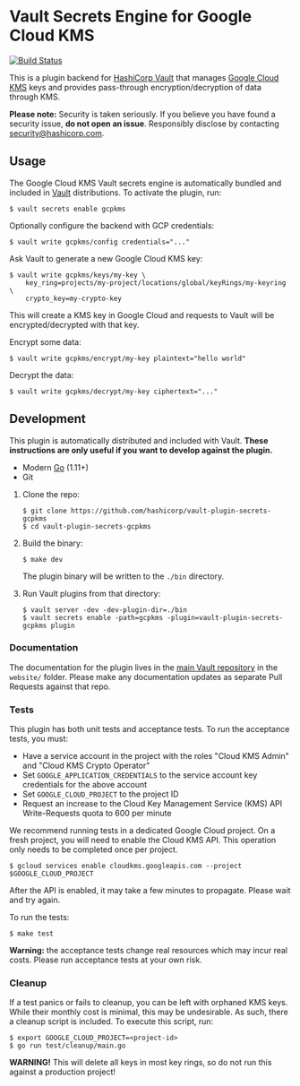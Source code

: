 # Vault Secrets Engine for Google Cloud KMS

[![Build Status](https://travis-ci.com/hashicorp/vault-plugin-secrets-gcpkms.svg?token=xjv5yxmcgdD1zvpeR4me&branch=master)](https://travis-ci.com/hashicorp/vault-plugin-secrets-gcpkms)

This is a plugin backend for [HashiCorp Vault][vault] that manages [Google Cloud
KMS][kms] keys and provides pass-through encryption/decryption of data through
KMS.

**Please note:** Security is taken seriously. If you believe you have found a
security issue, **do not open an issue**. Responsibly disclose by contacting
security@hashicorp.com.


## Usage

The Google Cloud KMS Vault secrets engine is automatically bundled and included
in [Vault][vault] distributions. To activate the plugin, run:

```text
$ vault secrets enable gcpkms
```

Optionally configure the backend with GCP credentials:

```text
$ vault write gcpkms/config credentials="..."
```

Ask Vault to generate a new Google Cloud KMS key:

```text
$ vault write gcpkms/keys/my-key \
    key_ring=projects/my-project/locations/global/keyRings/my-keyring \
    crypto_key=my-crypto-key
```

This will create a KMS key in Google Cloud and requests to Vault will be
encrypted/decrypted with that key.

Encrypt some data:

```text
$ vault write gcpkms/encrypt/my-key plaintext="hello world"
```

Decrypt the data:

```text
$ vault write gcpkms/decrypt/my-key ciphertext="..."
```


## Development

This plugin is automatically distributed and included with Vault. **These
instructions are only useful if you want to develop against the plugin.**

- Modern [Go](https://golang.org) (1.11+)
- Git

1. Clone the repo:

    ```text
    $ git clone https://github.com/hashicorp/vault-plugin-secrets-gcpkms
    $ cd vault-plugin-secrets-gcpkms
    ```

1. Build the binary:

    ```text
    $ make dev
    ```

    The plugin binary will be written to the `./bin` directory.

1. Run Vault plugins from that directory:

    ```text
    $ vault server -dev -dev-plugin-dir=./bin
    $ vault secrets enable -path=gcpkms -plugin=vault-plugin-secrets-gcpkms plugin
    ```

### Documentation

The documentation for the plugin lives in the [main Vault
repository](//github.com/hashicorp/vault) in the `website/` folder. Please make any
documentation updates as separate Pull Requests against that repo.

### Tests

This plugin has both unit tests and acceptance tests. To run the acceptance
tests, you must:

- Have a service account in the project with the roles "Cloud KMS Admin" and "Cloud KMS Crypto Operator"
- Set `GOOGLE_APPLICATION_CREDENTIALS` to the service account key credentials for the above account
- Set `GOOGLE_CLOUD_PROJECT` to the project ID
- Request an increase to the Cloud Key Management Service (KMS) API Write-Requests quota to 600 per minute

We recommend running tests in a dedicated Google Cloud project. On a fresh
project, you will need to enable the Cloud KMS API. This operation only needs to
be completed once per project.

```text
$ gcloud services enable cloudkms.googleapis.com --project $GOOGLE_CLOUD_PROJECT
```

After the API is enabled, it may take a few minutes to propagate. Please wait
and try again.

To run the tests:

```text
$ make test
```

**Warning:** the acceptance tests change real resources which may incur real
costs. Please run acceptance tests at your own risk.

### Cleanup

If a test panics or fails to cleanup, you can be left with orphaned KMS keys.
While their monthly cost is minimal, this may be undesirable. As such, there a
cleanup script is included. To execute this script, run:

```text
$ export GOOGLE_CLOUD_PROJECT=<project-id>
$ go run test/cleanup/main.go
```

**WARNING!** This will delete all keys in most key rings, so do not run this
against a production project!

[kms]: https://cloud.google.com/kms
[vault]: https://www.vaultproject.io

